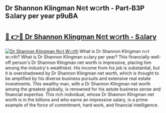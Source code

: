 ## Dr Shannon Klingman N𝚎t w𝚘rth - Part-B3P S𝚊lary per year p9uBA

# <h2><a href="http://gc1jsm.nevu.top/?p=Dr+Shannon+Klingman">🔗 👉🔴 Dr Shannon Klingman N𝚎t w𝚘rth - S𝚊lary</a></h2>

[![Dr Shannon Klingman N𝚎t W𝚘rth](https://i.imgur.com/Oavwk0R.jpeg)](http://gc1jsm.nevu.top/?p=Dr+Shannon+Klingman)
What is Dr Shannon Klingman n𝚎t w𝚘rth? What is Dr Shannon Klingman s𝚊lary per year?
This financially well-off person's Dr Shannon Klingman net worth is impressive, placing him among the industry's wealthiest. His income from his job is substantial, but it is overshadowed by Dr Shannon Klingman net worth, which is thought to be amplified by his diverse business pursuits and extensive real estate investments. This wealthy man, with a Dr Shannon Klingman net worth among the greatest globally, is renowned for his astute business sense and financial expertise. This rich individual, whose Dr Shannon Klingman net worth is in the billions and who earns an impressive salary, is a prime example of the force of commitment, hard work, and financial intelligence.
